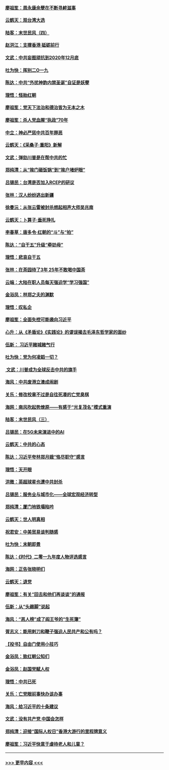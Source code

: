 #### [廖祖笙：周永康余孽在不断寻衅滋事](../pages/nsc993/n11751013.md?t=12290501) 
#### [云鹤天：观台湾大选](../pages/nsc993/n11751007.md?t=12290501) 
#### [陆客：末世民风（四）](../pages/nsc993/n11749203.md?t=12290501) 
#### [赵洪江：支撑香港 砥砺前行](../pages/nsc993/n11748482.md?t=12290501) 
#### [文武：中共妄图顽抗到2020年12月底](../pages/nsc993/n11748446.md?t=12290501) 
#### [吐为快：挥别二O一九](../pages/nsc993/n11748411.md?t=12290501) 
#### [陈达：中共“外扰神韵内禁圣诞”自证是妖孽](../pages/nsc993/n11748226.md?t=12290501) 
#### [理悟：怪胎红朝](../pages/nsc993/n11748206.md?t=12290501) 
#### [廖祖笙：党天下法治和德治皆为无本之木](../pages/nsc993/n11748135.md?t=12290501) 
#### [廖祖笙：杀人党血腥“执政”70年](../pages/nsc993/n11745144.md?t=12290501) 
#### [中立：神必严惩中共百年罪恶](../pages/nsc993/n11744970.md?t=12290501) 
#### [云鹤天：《采桑子‧重阳》新解](../pages/nsc993/n11744948.md?t=12290501) 
#### [文武：弹劾川普是在帮中共的忙](../pages/nsc993/n11744758.md?t=12290501) 
#### [郑纯清：从“挨门砸饭锅”到“挨户堵炉眼”](../pages/nsc993/n11744745.md?t=12290501) 
#### [吕锡民：台湾是否加入RCEP的研议](../pages/nsc993/n11744701.md?t=12290501) 
#### [张林：汉人纷纷逃出新疆](../pages/nsc993/n11743530.md?t=12290501) 
#### [徐曼沅：从张云雷被封杀想起相声大师吴兆南](../pages/nsc993/n11741816.md?t=12290501) 
#### [云鹤天：卜算子‧垂死挣扎](../pages/nsc993/n11739956.md?t=12290501) 
#### [李春草：唐多令‧红朝的“斗”与“拍”](../pages/nsc993/n11739830.md?t=12290501) 
#### [陈达：“自干五”升级“牵妨母”](../pages/nsc993/n11739724.md?t=12290501) 
#### [理悟：悲哀自干五](../pages/nsc993/n11739547.md?t=12290501) 
#### [张林：在茶园待了3年 25年不敢喝中国茶](../pages/nsc993/n11739240.md?t=12290501) 
#### [云端：大陆在职人员每天强迫学“学习强国”](../pages/nsc993/n11738735.md?t=12290501) 
#### [金浴凤：林郑之夫的渊默](../pages/nsc993/n11737735.md?t=12290501) 
#### [理悟：叹私企](../pages/nsc993/n11737715.md?t=12290501) 
#### [廖祖笙：全面失控可能袭向习近平](../pages/nsc993/n11737704.md?t=12290501) 
#### [心升：从《矛盾论》《实践论》的谬误揭去毛泽东哲学家的面纱](../pages/nsc993/n11736962.md?t=12290501) 
#### [伍新： 习近平赌城赌气行](../pages/nsc993/n11736929.md?t=12290501) 
#### [吐为快：党为何凌蹈一切？](../pages/nsc993/n11736915.md?t=12290501) 
#### [ 文武：川普成为全球反击中共的旗手](../pages/nsc993/n11736882.md?t=12290501) 
#### [海风：中共废港立澳成闹剧](../pages/nsc993/n11735857.md?t=12290501) 
#### [关乐：修改校章不过是自往死凑的亡党臭棋](../pages/nsc993/n11735097.md?t=12290501) 
#### [海网：南风吹起势燎原——有感于“光复茂名”模式重演](../pages/nsc993/n11732308.md?t=12290501) 
#### [陆客：末世民风（三）](../pages/nsc993/n11732211.md?t=12290501) 
#### [吕锡民：在5G未来演进中的AI](../pages/nsc993/n11730010.md?t=12290501) 
#### [云鹤天：中共的心态](../pages/nsc993/n11729906.md?t=12290501) 
#### [陈达：习近平夸林郑月娥“恪尽职守”感言](../pages/nsc993/n11729881.md?t=12290501) 
#### [理悟：天开眼](../pages/nsc993/n11729699.md?t=12290501) 
#### [洪微：英超球星也遭中共封杀](../pages/nsc993/n11727243.md?t=12290501) 
#### [吕锡民：服务业与城市化——全球宏观经济转型](../pages/nsc993/n11725845.md?t=12290501) 
#### [郑纯清：厦门地铁塌陷吟](../pages/nsc993/n11725813.md?t=12290501) 
#### [云鹤天：世人明真相](../pages/nsc993/n11725621.md?t=12290501) 
#### [祝君安：中美贸易谈判随感](../pages/nsc993/n11725609.md?t=12290501) 
#### [吐为快：末朝即景](../pages/nsc993/n11723365.md?t=12290501) 
#### [陈达：《时代》二零一九年度人物评选感言](../pages/nsc993/n11723337.md?t=12290501) 
#### [海网：正告张晓明们](../pages/nsc993/n11723228.md?t=12290501) 
#### [云鹤天：退党](../pages/nsc993/n11723056.md?t=12290501) 
#### [廖祖笙：有关“回去和他们再谈谈”的通报](../pages/nsc993/n11722442.md?t=12290501) 
#### [伍新：从“头踢脚”说起](../pages/nsc993/n11722429.md?t=12290501) 
#### [海风：“恶人榜”成了阎王爷的“生死簿”](../pages/nsc993/n11722272.md?t=12290501) 
#### [胥志义：能用剌刀和鞭子强迫人民共产和公有吗？](../pages/nsc993/n11720569.md?t=12290501) 
#### [【投书】自由门使用小技巧](../pages/nsc993/n11720180.md?t=12290501) 
#### [金浴凤：致红朝公知们](../pages/nsc993/n11720563.md?t=12290501) 
#### [金浴凤：赵国党赋人权](../pages/nsc993/n11720533.md?t=12290501) 
#### [理悟：中共已死](../pages/nsc993/n11720233.md?t=12290501) 
#### [关乐：亡党眼前事快办该办事](../pages/nsc993/n11719160.md?t=12290501) 
#### [海风：给习近平的十条建议](../pages/nsc993/n11717616.md?t=12290501) 
#### [文武：没有共产党 中国会怎样](../pages/nsc993/n11717584.md?t=12290501) 
#### [郑纯清：迎接“国际人权日”香港大游行的里程牌意义](../pages/nsc993/n11717417.md?t=12290501) 
#### [廖祖笙：习近平快意于虐待老人和儿童？](../pages/nsc993/n11715313.md?t=12290501) 

----
#### [ >>> 更早内容 <<< ](../indexes/nsc993-earlier.md)
